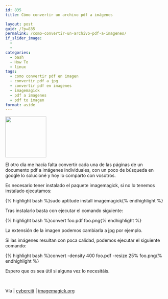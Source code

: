 ```yaml
---
id: 835
title: Cómo convertir un archivo pdf a imágenes

layout: post
guid: /?p=835
permalink: /como-convertir-un-archivo-pdf-a-imagenes/
if_slider_image:
  - 
  - 
categories:
  - bash
  - How To
  - linux
tags:
  - como convertir pdf en imagen
  - convertir pdf a jpg
  - convertir pdf en imagenes
  - imagemagick
  - pdf a imagenes
  - pdf to imagen
format: aside
---
```

[<img class="alignleft size-full wp-image-836" title="sh" src="http://elbauldelprogramador.com/content/uploads/2012/07/sh1.png" alt="" width="128" height="128" />][1]

El otro día me hacía falta convertir cada una de las páginas de un documento pdf a imágenes individuales, con un poco de búsqueda en google lo solucioné y hoy lo comparto con vosotros.

Es necesario tener instalado el paquete imagemagick, si no lo tenemos instalado ejecutamos:

{% highlight bash %}sudo aptitude install imagemagick{% endhighlight %}

Tras instalarlo basta con ejecutar el comando siguiente:

{% highlight bash %}convert foo.pdf foo.png{% endhighlight %}

La extensión de la imagen podemos cambiarla a jpg por ejemplo.

Si las imágenes resultan con poca calidad, podemos ejecutar el siguiente comando:

{% highlight bash %}convert -density 400 foo.pdf -resize 25% foo.png{% endhighlight %}

Espero que os sea útil si alguna vez lo necesitáis.

&nbsp;

Vía | <a href="http://www.cyberciti.biz/faq/howto-convert-a-pdf-file-to-an-image/" target="_blank">cyberciti</a> | <a href="http://www.imagemagick.org/discourse-server/viewtopic.php?f=10&t=13371" target="_blank">imagemagick.org</a>



 [1]: http://elbauldelprogramador.com/content/uploads/2012/07/sh1.png